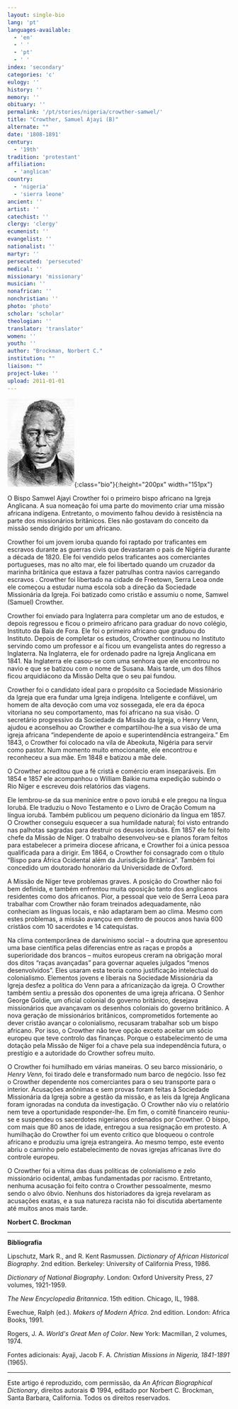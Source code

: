 ```yaml
---
layout: single-bio
lang: 'pt'
languages-available:
  - 'en'
  - ' '
  - 'pt'
  - ' '
index: 'secondary'
categories: 'c'
eulogy: ''
history: ''
memory: ''
obituary: ''
permalink: '/pt/stories/nigeria/crowther-samwel/'
title: "Crowther, Samuel Ajayi (B)"
alternate: ""
date: '1808-1891'
century:
  - '19th'
tradition: 'protestant'
affiliation:
  - 'anglican'
country:
  - 'nigeria'
  - 'sierra leone'
ancient: ''
artist: ''
catechist: ''
clergy: 'clergy'
ecumenist: ''
evangelist: ''
nationalist: ''
martyr: ''
persecuted: 'persecuted'
medical: ''
missionary: 'missionary'
musician: ''
nonafrican: ''
nonchristian: ''
photo: 'photo'
scholar: 'scholar'
theologian: ''
translator: 'translator'
women: ''
youth: ''
author: "Brockman, Norbert C."
institution: ""
liaison: ""
project-luke: ''
upload: 2011-01-01
---
```


![image](/images/bio-pics/nigeria-p/crowther-samwel/Crowther.jpg){:class="bio"}{:height="200px" width="151px"}

O Bispo Samwel Ajayi Crowther foi o primeiro bispo africano na Igreja Anglicana. A sua nomeação foi uma parte do movimento criar uma missão africana indígena. Entretanto, o movimento falhou devido à resistência na parte dos missionários britânicos. Eles não gostavam do conceito da missão sendo dirigido por um africano.

Crowther foi um jovem ioruba quando foi raptado por traficantes em escravos durante as guerras civis que devastaram o país de Nigéria durante a década de 1820. Ele foi vendido pelos traficantes aos comerciantes portugueses, mas no alto mar, ele foi libertado quando um cruzador da marinha britânica que estava a fazer patrulhas contra navios carregando escravos . Crowther foi libertado na cidade de Freetown, Serra Leoa onde ele começou a estudar numa escola sob a direção da Sociedade Missionária da Igreja. Foi batizado como cristão e assumiu o nome, Samwel (Samuel) Crowther.

Crowther foi enviado para Inglaterra para completar um ano de estudos, e depois regressou e ficou o primeiro africano para graduar do novo colégio, Instituto da Baía de Fora. Ele foi o primeiro africano que graduou do Instituto. Depois de completar os estudos, Crowther continuou no Instituto servindo como um professor e aí ficou um evangelista antes do regresso a Inglaterra. Na Inglaterra, ele for ordenado padre na Igreja Anglicana em 1841. Na Inglaterra ele casou-se com uma senhora que ele encontrou no navio e que se batizou com o nome de Susana. Mais tarde, um dos filhos ficou arquidiácono da Missão Delta que o seu pai fundou.

Crowther foi o candidato ideal para o propósito ca Sociedade Missionário da Igreja que era fundar uma Igreja indígena. Inteligente e confiável, um homem de alta devoção com uma voz sossegada, ele era da época vitoriana no seu comportamento, mas foi africano na sua visão. O secretário progressivo da Sociedade da Missão da Igreja, o Henry Venn, ajudou e aconselhou ao Crowther e compartilhou-lhe a sua visão de uma igreja africana “independente de apoio e superintendência estrangeira.” Em 1843, o Crowther foi colocado na vila de Abeokuta, Nigéria para servir como pastor. Num momento muito emocionante, ele encontrou e reconheceu a sua mãe. Em 1848 e batizou a mãe dele.

O Crowther acreditou que a fé cristã e comércio eram inseparáveis. Em 1854 e 1857 ele acompanhou o William Baikie numa expedição subindo o Rio Níger e escreveu dois relatórios das viagens.

Ele lembrou-se da sua meninice entre o povo iorubá e ele pregou na língua Iorubá. Ele traduziu o Novo Testamento e o Livro de Oração Comum na língua iorubá. Também publicou um pequeno dicionário da língua em 1857. O Crowther conseguiu esquecer a sua humildade natural; foi visto entrando nas palhotas sagradas para destruir os deuses iorubás. Em 1857 ele foi feito chefe da Missão de Níger. O trabalho desenvolveu-se e planos foram feitos para estabelecer a primeira diocese africana, e Crowther foi a única pessoa qualificada para a dirigir. Em 1864, o Crowther foi consagrado com o título “Bispo para África Ocidental além da Jurisdição Britânica”. Também foi concedido um doutorado honorário da Universidade de Oxford.

A Missão de Níger teve problemas graves. A posição do Crowther não foi bem definida, e também enfrentou muita oposição tanto dos anglicanos residentes como dos africanos. Pior, a pessoal que veio de Serra Leoa para trabalhar com Crowther não foram treinados adequadamente, não conheciam as línguas locais, e não adaptaram bem ao clima. Mesmo com estes problemas, a missão avançou em dentro de poucos anos havia 600 cristãos com 10 sacerdotes e 14 catequistas.

Na clima contemporânea de darwinismo social – a doutrina que apresentou uma base científica pelas diferencias entre as raças e propôs a superioridade dos brancos – muitos europeus creram na obrigação moral dos ditos “raças avançadas” para governar aqueles julgados “menos desenvolvidos”. Eles usaram esta teoria como justificação intelectual do colonialismo. Elementos jovens e liberais na Sociedade Missionária da Igreja desfez a política do Venn para a africanização da igreja. O Crowther também sentiu a pressão dos oponentes de uma igreja africana. O Senhor George Goldie, um oficial colonial do governo britânico, desejava missionários que avançavam os desenhos coloniais do governo britânico. A nova geração de missionários britânicos, comprometidos fortemente ao dever cristão avançar o colonialismo, recusaram trabalhar sob um bispo africano. Por isso, o Crowther não teve opção exceto aceitar um sócio europeu que teve controlo das finanças. Porque o estabelecimento de uma dotação pela Missão de Níger foi a chave pela sua independência futura, o prestígio e a autoridade do Crowther sofreu muito.

O Crowther foi humilhado em várias maneiras. O seu barco missionário, o *Henry Venn*, foi tirado dele e transformado num barco de negócio. Isso fez o Crowther dependente nos comerciantes para o seu transporte para o interior. Acusações anônimas e sem provas foram feitas à Sociedade Missionária da Igreja sobre a gestão da missão, e as leis da Igreja Anglicana foram ignoradas na conduta da investigação. O Crowther não viu o relatório nem teve a oportunidade responder-lhe. Em fim, o comitê financeiro reuniu-se e suspendeu os sacerdotes nigerianos ordenados por Crowther. O bispo, com mais que 80 anos de idade, entregou a sua resignação em protesto. A humilhação do Crowther foi um evento critico que bloqueou o controle africano e produziu uma igreja estrangeira. Ao mesmo tempo, este evento abriu o caminho pelo estabelecimento de novas igrejas africanas livre do controle europeu.

O Crowther foi a vítima das duas políticas de colonialismo e zelo missionário ocidental, ambas fundamentadas por racismo. Entretanto, nenhuma acusação foi feito contra o Crowther pessoalmente, mesmo sendo o alvo óbvio. Nenhuns dos historiadores da igreja revelaram as acusações exatas, e a sua natureza racista não foi discutida abertamente até muitos anos mais tarde.

**Norbert C. Brockman**

---

**Bibliografia**

Lipschutz, Mark R., and R. Kent Rasmussen. *Dictionary of African Historical Biography*. 2nd edition. Berkeley: University of California Press, 1986.

*Dictionary of National Biography*. London: Oxford University Press, 27 volumes, 1921-1959.

*The New Encyclopedia Britannica*. 15th edition. Chicago, IL, 1988.

Ewechue, Ralph (ed.). *Makers of Modern Africa*. 2nd edition. London: Africa Books, 1991.

Rogers, J. A. *World's Great Men of Color*. New York: Macmillan, 2 volumes, 1974.

Fontes adicionais: Ayaji, Jacob F. A. *Christian Missions in Nigeria, 1841-1891* (1965).

---

Este artigo é reproduzido, com permissão, da *An African Biographical Dictionary*, direitos autorais © 1994, editado por Norbert C. Brockman, Santa Barbara, California. Todos os direitos reservados.
